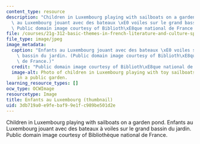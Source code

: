 ```yaml
---
content_type: resource
description: "Children in Luxembourg playing with sailboats on a garden pond. Enfants\
  \ au Luxembourg jouant avec des bateaux \xE0 voiles sur le grand bassin du jardin.\
  \ Public domain image courtesy of Biblioth\xE8que national de France."
file: /courses/21g-312-basic-themes-in-french-literature-and-culture-spring-2011/3db719a0e9febaf99e1fc989be501d2e_21g-312s11-th.jpg
file_type: image/jpeg
image_metadata:
  caption: "Enfants au Luxembourg jouant avec des bateaux \xE0 voiles sur le grand\
    \ bassin du jardin. (Public domain image courtesy of Biblioth\xE8que national\
    \ de France.)"
  credit: "Public domain image courtesy of Biblioth\xE8que national de France."
  image-alt: Photo of children in Luxembourg playing with toy sailboats on a pool
    in a public garden.
learning_resource_types: []
ocw_type: OCWImage
resourcetype: Image
title: Enfants au Luxembourg (thumbnail)
uid: 3db719a0-e9fe-baf9-9e1f-c989be501d2e
---
```

Children in Luxembourg playing with sailboats on a garden pond. Enfants au Luxembourg jouant avec des bateaux à voiles sur le grand bassin du jardin. Public domain image courtesy of Bibliothèque national de France.

